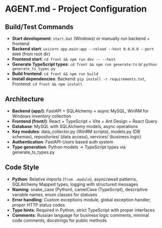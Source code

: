 # AGENT.md - Project Configuration

## Build/Test Commands
- **Start development**: `start.bat` (Windows) or manually run backend + frontend
- **Backend start**: `uvicorn app.main:app --reload --host 0.0.0.0 --port 8000` (from root dir)
- **Frontend start**: `cd front && npm run dev -- --host`
- **Generate TypeScript types**: `cd front && npm run generate:ts` or `python generate_ts_types.py`
- **Build frontend**: `cd front && npm run build`
- **Install dependencies**: Backend: `pip install -r requirements.txt`, Frontend: `cd front && npm install`

## Architecture
- **Backend (app/)**: FastAPI + SQLAlchemy + async MySQL, WinRM for Windows inventory collection
- **Frontend (front/)**: React + TypeScript + Vite + Ant Design + React Query
- **Database**: MySQL with SQLAlchemy models, async operations
- **Key modules**: data_collector.py (WinRM scripts), models.py (DB schemas), repositories/ (data access), services/ (business logic)
- **Authentication**: FastAPI-Users based auth system
- **Type generation**: Python models → TypeScript types via generate_ts_types.py

## Code Style
- **Python**: Relative imports (`from .module`), async/await patterns, SQLAlchemy Mapped types, logging with structured messages
- **Naming**: snake_case (Python), camelCase (TypeScript), descriptive variable names, enum classes for statuses
- **Error handling**: Custom exceptions module, global exception handler, proper HTTP status codes
- **Type hints**: Required in Python, strict TypeScript with proper interfaces
- **Comments**: Russian language for business logic comments, minimal code comments, docstrings for public methods
